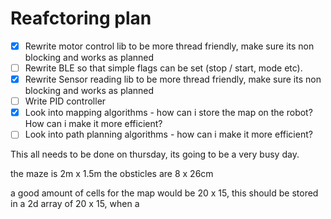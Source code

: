 # Reafctoring plan

- [X] Rewrite motor control lib to be more thread friendly, make sure its non blocking and works as planned
- [ ] Rewrite BLE so that simple flags can be set (stop / start, mode etc).
- [X] Rewrite Sensor reading lib to be more thread friendly, make sure its non blocking and works as planned
- [ ] Write PID controller
- [X] Look into mapping algorithms - how can i store the map on the robot? How can i make it more efficient?
- [ ] Look into path planning algorithms - how can i make it more efficient?

This all needs to be done on thursday, its going to be a very busy day.


the maze is 2m x 1.5m the obsticles are 8 x 26cm

a good amount of cells for the map would be 20 x 15, this should be stored in a 2d array of 20 x 15, when a 